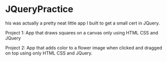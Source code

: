 # JQueryPractice
his was actually a pretty neat little app I built to get a small cert in JQuery. 

Project 1: App that draws squares on a canvas only using HTML CSS and JQuery

Project 2: App that adds color to a flower image when clicked and dragged on top using only HTML CSS and JQuery. 
